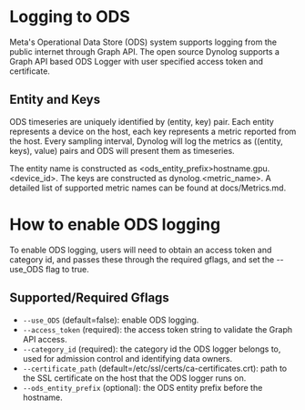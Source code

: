 # Logging to ODS

Meta's Operational Data Store (ODS) system supports logging from the public internet through Graph API. The open source Dynolog supports a Graph API based ODS Logger with user specified access token and certificate.

## Entity and Keys

ODS timeseries are uniquely identified by (entity, key) pair. Each entity represents a device on the host, each key represents a metric reported from the host. Every sampling interval, Dynolog will log the metrics as ((entity, keys), value) pairs and ODS will present them as timeseries.

The entity name is constructed as <ods_entity_prefix>hostname.gpu.<device_id>. The keys are constructed as dynolog.<metric_name>. A detailed list of supported metric names can be found at docs/Metrics.md.

# How to enable ODS logging

To enable ODS logging, users will need to obtain an access token and category id, and passes these through the required gflags, and set the --use_ODS flag to true.

## Supported/Required Gflags

* `--use_ODS` (default=false): enable ODS logging.
* `--access_token` (required): the access token string to validate the Graph API access.
* `--category_id` (required): the category id the ODS logger belongs to, used for admission control and identifying data owners.
* `--certificate_path` (default=/etc/ssl/certs/ca-certificates.crt): path to the SSL certificate on the host that the ODS logger runs on.
* `--ods_entity_prefix` (optional): the ODS entity prefix before the hostname.
